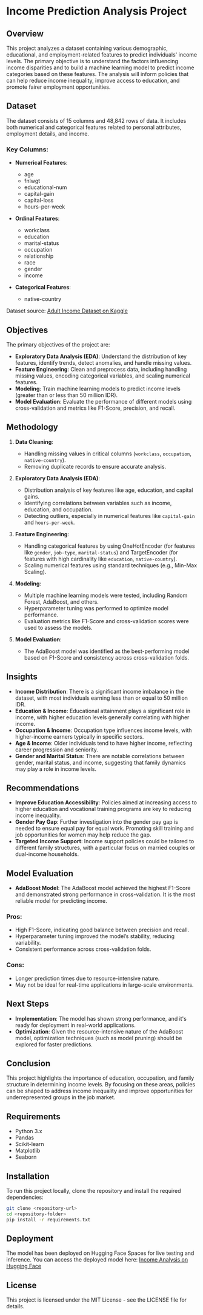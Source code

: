 # Income Prediction Analysis Project

## Overview

This project analyzes a dataset containing various demographic, educational, and employment-related features to predict individuals' income levels. The primary objective is to understand the factors influencing income disparities and to build a machine learning model to predict income categories based on these features. The analysis will inform policies that can help reduce income inequality, improve access to education, and promote fairer employment opportunities.

## Dataset

The dataset consists of 15 columns and 48,842 rows of data. It includes both numerical and categorical features related to personal attributes, employment details, and income.

### Key Columns:
- **Numerical Features**: 
  - age
  - fnlwgt
  - educational-num
  - capital-gain
  - capital-loss
  - hours-per-week

- **Ordinal Features**: 
  - workclass
  - education
  - marital-status
  - occupation
  - relationship
  - race
  - gender
  - income

- **Categorical Features**:
  - native-country

Dataset source: [Adult Income Dataset on Kaggle](https://www.kaggle.com/datasets/wenruliu/adult-income-dataset)

## Objectives

The primary objectives of the project are:
- **Exploratory Data Analysis (EDA)**: Understand the distribution of key features, identify trends, detect anomalies, and handle missing values.
- **Feature Engineering**: Clean and preprocess data, including handling missing values, encoding categorical variables, and scaling numerical features.
- **Modeling**: Train machine learning models to predict income levels (greater than or less than 50 million IDR).
- **Model Evaluation**: Evaluate the performance of different models using cross-validation and metrics like F1-Score, precision, and recall.

## Methodology

1. **Data Cleaning**:
   - Handling missing values in critical columns (`workclass`, `occupation`, `native-country`).
   - Removing duplicate records to ensure accurate analysis.
   
2. **Exploratory Data Analysis (EDA)**:
   - Distribution analysis of key features like age, education, and capital gains.
   - Identifying correlations between variables such as income, education, and occupation.
   - Detecting outliers, especially in numerical features like `capital-gain` and `hours-per-week`.

3. **Feature Engineering**:
   - Handling categorical features by using OneHotEncoder (for features like `gender`, `job-type`, `marital-status`) and TargetEncoder (for features with high cardinality like `education`, `native-country`).
   - Scaling numerical features using standard techniques (e.g., Min-Max Scaling).

4. **Modeling**:
   - Multiple machine learning models were tested, including Random Forest, AdaBoost, and others.
   - Hyperparameter tuning was performed to optimize model performance.
   - Evaluation metrics like F1-Score and cross-validation scores were used to assess the models.

5. **Model Evaluation**:
   - The AdaBoost model was identified as the best-performing model based on F1-Score and consistency across cross-validation folds.

## Insights

- **Income Distribution**: There is a significant income imbalance in the dataset, with most individuals earning less than or equal to 50 million IDR.
- **Education & Income**: Educational attainment plays a significant role in income, with higher education levels generally correlating with higher income.
- **Occupation & Income**: Occupation type influences income levels, with higher-income earners typically in specific sectors.
- **Age & Income**: Older individuals tend to have higher income, reflecting career progression and seniority.
- **Gender and Marital Status**: There are notable correlations between gender, marital status, and income, suggesting that family dynamics may play a role in income levels.

## Recommendations

- **Improve Education Accessibility**: Policies aimed at increasing access to higher education and vocational training programs are key to reducing income inequality.
- **Gender Pay Gap**: Further investigation into the gender pay gap is needed to ensure equal pay for equal work. Promoting skill training and job opportunities for women may help reduce the gap.
- **Targeted Income Support**: Income support policies could be tailored to different family structures, with a particular focus on married couples or dual-income households.

## Model Evaluation

- **AdaBoost Model**: The AdaBoost model achieved the highest F1-Score and demonstrated strong performance in cross-validation. It is the most reliable model for predicting income.
  
### Pros:
- High F1-Score, indicating good balance between precision and recall.
- Hyperparameter tuning improved the model’s stability, reducing variability.
- Consistent performance across cross-validation folds.

### Cons:
- Longer prediction times due to resource-intensive nature.
- May not be ideal for real-time applications in large-scale environments.

## Next Steps

- **Implementation**: The model has shown strong performance, and it's ready for deployment in real-world applications.
- **Optimization**: Given the resource-intensive nature of the AdaBoost model, optimization techniques (such as model pruning) should be explored for faster predictions.

## Conclusion

This project highlights the importance of education, occupation, and family structure in determining income levels. By focusing on these areas, policies can be shaped to address income inequality and improve opportunities for underrepresented groups in the job market.

## Requirements

- Python 3.x
- Pandas
- Scikit-learn
- Matplotlib
- Seaborn

## Installation

To run this project locally, clone the repository and install the required dependencies:

```bash
git clone <repository-url>
cd <repository-folder>
pip install -r requirements.txt
```
## Deployment
The model has been deployed on Hugging Face Spaces for live testing and inference. You can access the deployed model here: [Income Analysis on Hugging Face](https://huggingface.co/spaces/ebhon/Income-analysis)

## License
This project is licensed under the MIT License - see the LICENSE file for details.